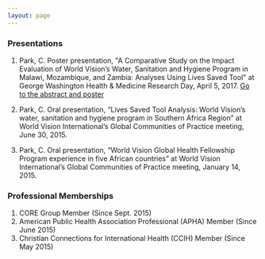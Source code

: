 ```yaml
---
layout: page
---
```


### Presentations
1. Park, C. Poster presentation, "A Comparative Study on the Impact Evaluation of World Vision’s Water, Sanitation and Hygiene Program in Malawi, Mozambique, and Zambia: Analyses Using Lives Saved Tool" at George Washington Health & Medicine Research Day, April 5, 2017. <a href="http://hsrc.himmelfarb.gwu.edu/gw_research_days/2017/GWSPH/58/" target="_blank">Go to the abstract and poster</a>

2. Park, C. Oral presentation, “Lives Saved Tool Analysis: World Vision’s water, sanitation and hygiene program in Southern Africa Region” at World Vision International’s Global Communities of Practice meeting, June 30, 2015.  

3. Park, C. Oral presentation, “World Vision Global Health Fellowship Program experience in five African countries” at World Vision International’s Global Communities of Practice meeting, January 14, 2015.  


### Professional Memberships  
1. CORE Group Member (Since Sept. 2015)  
2. American Public Health Association Professional (APHA) Member (Since June 2015)  
3. Christian Connections for International Health (CCIH) Member (Since May 2015)  
